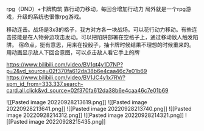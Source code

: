 rpg（DND）+卡牌构筑
靠行动力移动，每回合增加行动力
局外就是一个rpg游戏，升级的系统也很像rpg游戏。

移动连击。战场是3x3的格子，我方对方各一块战场。可以花行动力移动。有些连击技能是在人物旁边攻击发动。可以把陷阱部署在空格子上，通过移动敌人触发陷阱。
宿命点，挺有意思，用来在投骰子，抽卡牌时候结果不理想的时候重来的。
用动画显示敌人下回合意图，可以点击敌人看它手上的牌

https://www.bilibili.com/video/BV1qt4y1D7NP?p=2&vd_source=02f370fa612da38b6e4caa46c7e01b69
https://www.bilibili.com/video/BV1JC4y1x7RV/?spm_id_from=333.337.search-card.all.click&vd_source=02f370fa612da38b6e4caa46c7e01b69

![[Pasted image 20220928213619.png]]
![[Pasted image 20220928213641.png]]
![[Pasted image 20220928213740.png]]
![[Pasted image 20220928214312.png]]
![[Pasted image 20220928214321.png]]
![[Pasted image 20220928215435.png]]